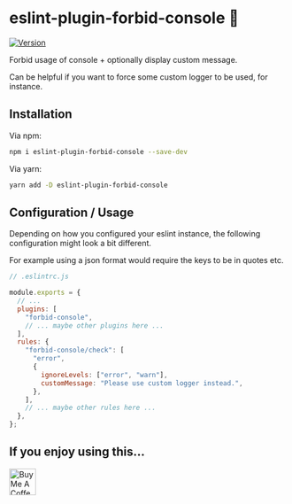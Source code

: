 # eslint-plugin-forbid-console 🚫

[![Version](https://img.shields.io/npm/v/eslint-plugin-forbid-console)](https://www.npmjs.com/package/eslint-plugin-forbid-console)

Forbid usage of console + optionally display custom message.

Can be helpful if you want to force some custom logger to be used, for instance.

## Installation

Via npm:

```bash
npm i eslint-plugin-forbid-console --save-dev
```

Via yarn:

```bash
yarn add -D eslint-plugin-forbid-console
```

## Configuration / Usage

Depending on how you configured your eslint instance, the following configuration might look a bit different.

For example using a json format would require the keys to be in quotes etc.

```javascript
// .eslintrc.js

module.exports = {
  // ...
  plugins: [
    "forbid-console",
    // ... maybe other plugins here ...
  ],
  rules: {
    "forbid-console/check": [
      "error",
      {
        ignoreLevels: ["error", "warn"],
        customMessage: "Please use custom logger instead.",
      },
    ],
    // ... maybe other rules here ...
  },
};
```

## If you enjoy using this...

<a href="https://www.buymeacoffee.com/maks_io" target="_blank"><img src="https://cdn.buymeacoffee.com/buttons/v2/default-yellow.png" alt="Buy Me A Coffee" style="height: 48px !important;" ></a>
